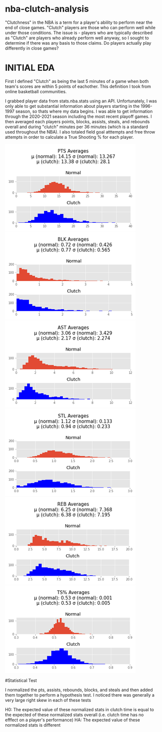 # nba-clutch-analysis
"Clutchness" in the NBA is a term for a player's ability to perform near the end of close games. "Clutch" players are those who can perform well while under those conditions. The issue is - players who are typically described as "Clutch" are players who already perform well anyway, so I sought to determine if there was any basis to those claims. Do players actually play differently in close games?



# INITIAL EDA

First I defined "Clutch" as being the last 5 minutes of a game when both team's scores are within 5 points of eachother. This definition I took from online basketball communities.

I grabbed player data from stats.nba.stats using an API. Unfortunately, I was only able to get substantial information about players starting in the 1996-1997 season, so thats where my data begins. I was able to get information through the 2020-2021 season including the most recent playoff games. I then averaged each players 
points, blocks, assists, steals, and rebounds overall and during "clutch" minutes per 36 minutes (which is a standard used throughout the NBA). I also totaled field goal atttempts and free throw attempts in order to calculate a True Shooting % for each player.

![alt text](PTS_Averages.png) ![alt text](BLK_Averages.png)
![alt text](AST_Averages.png) ![alt text](STL_Averages.png)
![alt text](REB_Averages.png)
![alt text](TS%_Averages.png)

#Statistical Test

I normalized the pts, assists, rebounds, blocks, and steals and then added them together to perform a hypothesis test. I noticed there was generally a very large right skew in each of these tests 

H0: The expected value of these normalized stats in clutch time is equal to the expected of these normalized stats overall (i.e. clutch time has no efffect on a player's performance)
HA: The expected value of these normalized stats is different




